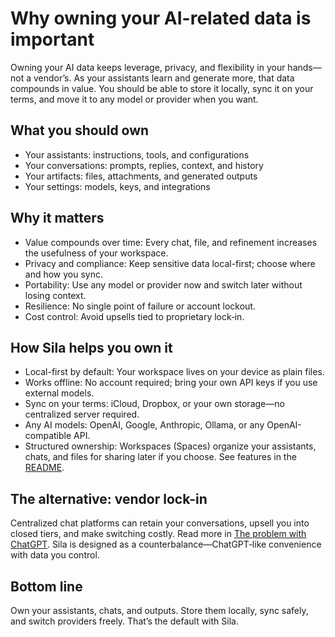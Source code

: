 # Why owning your AI-related data is important

Owning your AI data keeps leverage, privacy, and flexibility in your hands—not a vendor’s. As your assistants learn and generate more, that data compounds in value. You should be able to store it locally, sync it on your terms, and move it to any model or provider when you want.

## What you should own
- Your assistants: instructions, tools, and configurations
- Your conversations: prompts, replies, context, and history
- Your artifacts: files, attachments, and generated outputs
- Your settings: models, keys, and integrations

## Why it matters
- Value compounds over time: Every chat, file, and refinement increases the usefulness of your workspace.
- Privacy and compliance: Keep sensitive data local-first; choose where and how you sync.
- Portability: Use any model or provider now and switch later without losing context.
- Resilience: No single point of failure or account lockout.
- Cost control: Avoid upsells tied to proprietary lock‑in.

## How Sila helps you own it
- Local-first by default: Your workspace lives on your device as plain files.
- Works offline: No account required; bring your own API keys if you use external models.
- Sync on your terms: iCloud, Dropbox, or your own storage—no centralized server required.
- Any AI models: OpenAI, Google, Anthropic, Ollama, or any OpenAI-compatible API.
- Structured ownership: Workspaces (Spaces) organize your assistants, chats, and files for sharing later if you choose. See features in the [README](../README.md).

## The alternative: vendor lock-in
Centralized chat platforms can retain your conversations, upsell you into closed tiers, and make switching costly. Read more in [The problem with ChatGPT](./the-problem-with-chatgpt.md). Sila is designed as a counterbalance—ChatGPT‑like convenience with data you control.

## Bottom line
Own your assistants, chats, and outputs. Store them locally, sync safely, and switch providers freely. That’s the default with Sila.